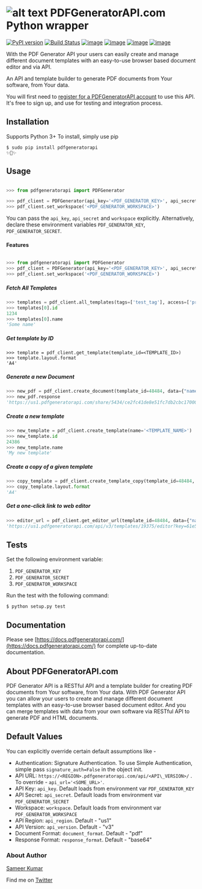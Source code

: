 [logo]: https://pdfgeneratorapi.com/assets/deploy/web/images/logo-light.png "PDFGeneratorAPI.com Python Wrapper Logo"

![alt text][logo] PDFGeneratorAPI.com Python wrapper
==================================================== 

[![PyPI version](https://badge.fury.io/py/pdfgeneratorapi.svg)](https://badge.fury.io/py/pdfgeneratorapi)
[![Build Status](https://travis-ci.org/sameerkumar18/pdfgeneratorapi-python.svg?branch=master)](https://travis-ci.org/sameerkumar18/pdfgeneratorapi-python)
[![image](https://img.shields.io/pypi/v/pdfgeneratorapi.svg)](https://pypi.org/project/pdfgeneratorapi/)
[![image](https://img.shields.io/pypi/l/pdfgeneratorapi.svg)](https://pypi.org/project/pdfgeneratorapi/)
[![image](https://img.shields.io/badge/Say%20Thanks-!-1EAEDB.svg)](https://saythanks.io/to/sameerkumar18)
[![image](https://img.shields.io/badge/Paypal-Donate-blue.svg)](https://www.paypal.me/sameerkumar18)

With the PDF Generator API your users can easily create and manage different document templates with an easy-to-use browser based document editor and via API.

An API and template builder to generate PDF documents from Your software, from Your data.

You will first need to [register for a PDFGeneratorAPI account](https://pdfgeneratorapi.com/signup) to use this API. It's free to sign up, and use for testing and integration process.


Installation
------------

Supports Python 3+
To install, simply use pip
```
$ sudo pip install pdfgeneratorapi
✨🍰✨
```

Usage
-----

```python

>>> from pdfgeneratorapi import PDFGenerator

>>> pdf_client = PDFGenerator(api_key='<PDF_GENERATOR_KEY>', api_secret='<PDF_GENERATOR_SECRET>')
>>> pdf_client.set_workspace('<PDF_GENERATOR_WORKSPACE>')
```


You can pass the `api_key`, `api_secret` and `workspace` explicitly. Alternatively, declare these environment variables `PDF_GENERATOR_KEY`, `PDF_GENERATOR_SECRET`.

#### Features


```python

>>> from pdfgeneratorapi import PDFGenerator
>>> pdf_client = PDFGenerator(api_key='<PDF_GENERATOR_KEY>', api_secret='<PDF_GENERATOR_SECRET>')
>>> pdf_client.set_workspace('<PDF_GENERATOR_WORKSPACE>')
```
##### Fetch All Templates
```python
>>> templates = pdf_client.all_templates(tags=['test_tag'], access=['private'])
>>> templates[0].id
1234
>>> templates[0].name
'Some name'
```
##### Get template by ID
```
>>> template = pdf_client.get_template(template_id=<TEMPLATE_ID>)
>>> template.layout.format
'A4'
```
##### Generate a new Document
```python
>>> new_pdf = pdf_client.create_document(template_id=48484, data={"name": "Sameer Kumar"}, document_format="pdf", response_format="url")
>>> new_pdf.response
'https://us1.pdfgeneratorapi.com/share/5434/ce2fc41de8e51fc7db2cbc1700075a92'
```
##### Create a new template
```python
>>> new_template = pdf_client.create_template(name='<TEMPLATE_NAME>')
>>> new_template.id
24386
>>> new_template.name
'My new template'
```
##### Create a copy of a given template
```python
>>> copy_template = pdf_client.create_template_copy(template_id=48484, name="Copied template")
>>> copy_template.layout.format
'A4'
```
##### Get a one-click link to  web editor
```python
>>> editor_url = pdf_client.get_editor_url(template_id=48484, data={"name": "Sameer"})
'https://us1.pdfgeneratorapi.com/api/v3/templates/19375/editor?key=61e5f04ca1794253ed17e6bb986c1702&workspace=demo.example@actualreports.com&signature=75d7c8fb0c06942da2bf76422f1a79eb72cada6d7ab07f7a7d0eaf8d510897d9&data=https://myawesomeapp.com/data/9129381823.json'
```

Tests
-----
Set the following environment variable:
1. `PDF_GENERATOR_KEY`
2. `PDF_GENERATOR_SECRET`
3. `PDF_GENERATOR_WORKSPACE`

Run the test with the following command:

```
$ python setup.py test
```

## Documentation

Please see [https://docs.pdfgeneratorapi.com/](https://docs.pdfgeneratorapi.com/) for complete up-to-date documentation.

## About PDFGeneratorAPI.com

PDF Generator API is a RESTful API and a template builder for creating PDF documents from Your software, from Your data. With PDF Generator API you can allow your users to create and manage different document templates with an easy-to-use browser based document editor. And you can merge templates with data from your own software via RESTful API to generate PDF and HTML documents.

## Default Values

You can explicitly override certain default assumptions like - 
- Authentication: Signature Authentication. To use Simple Authentication, simple pass `signature_auth=False` in the object init.
- API URL: `https://<REGION>.pdfgeneratorapi.com/api/<API\_VERSION>/` . To override - `api_url='<SOME_URL>'`.
- API Key: `api_key`. Default loads from environment var `PDF_GENERATOR_KEY`
- API Secret: `api_secret`. Default loads from environment var `PDF_GENERATOR_SECRET`
- Workspace: `workspace`. Default loads from environment var `PDF_GENERATOR_WORKSPACE`
- API Region: `api_region`. Default - "us1"
- API Version: `api_version`. Default - "v3"
- Document Format: `document_format`. Default - "pdf"
- Response Format: `response_format`. Default - "base64"

### About Author
[Sameer Kumar](https://www.sameerkumar.website/)

Find me on [Twitter](https://twitter.com/sameer_kumar018)
